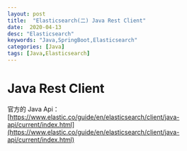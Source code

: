 ```yaml
---
layout: post
title:  "Elasticsearch(二) Java Rest Client"
date:  2020-04-13
desc: "Elasticsearch"
keywords: "Java,SpringBoot,Elasticsearch"
categories: [Java]
tags: [Java,Elasticsearch]
---
```


# Java Rest Client

官方的 Java Api：[https://www.elastic.co/guide/en/elasticsearch/client/java-api/current/index.html](https://www.elastic.co/guide/en/elasticsearch/client/java-api/current/index.html)